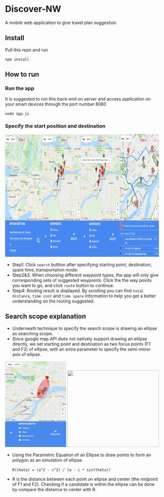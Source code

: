 # Discover-NW
A mobile web application to give travel plan suggestion

## Install
Pull this repo and run

```
npm install
```

## How to run

### Run the app
It is suggested to run this back-end on server and access application on your smart devices through the port number 8080

```
node app.js
```

### Specify the start position and destination
<img src="./demo/demo1.jpg" width="960" height="400" />

* Step1: Click `search` buttton after specifying starting point, destination, spare time, transportation mode.
* Step2&3: When choosing different waypoint types, the app will only give corresponding sets of suggested waypoints. Click the the way points you want to go, and click `route` button to continue.
* Step4: Routing result is displayed. By scrolling you can find `total distance`, `time cost` and `time spare` information to help you get a better understanding on the routing suggested.

## Search scope explanation
* Underneath technique to specify the search scope is drawing an ellipse as searching scope. 
* Since google map API does not natively support drawing an ellipse directly, we set starting point and destination as two focus points (F1 and F2) of ellipse, with an extra parameter to specify the semi-minor axis of ellipse. 

<img src="./demo/demo2.jpg" width="200" height="280" />
<img src="https://upload.wikimedia.org/wikipedia/commons/9/96/Ellipse-def0.svg" width="300" height="250" />

* Using the Parametric Equation of an Ellipse to draw points to form an polygon as an simulation of ellipse.

  ``R(theta) = (a^2 - c^2) / (a - c * sin(theta))``
  
* R is the distance between each point on ellpise and center (the midpoint of F1 and F2). Checking if a candidate is within the ellipse can be done by compare the distance to center with R.

